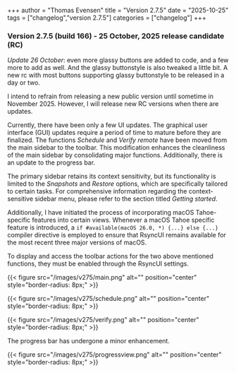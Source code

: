 +++
author = "Thomas Evensen"
title = "Version 2.7.5"
date = "2025-10-25"
tags = ["changelog","version 2.7.5"]
categories = ["changelog"]
+++

### Version 2.7.5 (build 166) - 25 October, 2025 release candidate (RC)

*Update 26 October*: even more glassy buttons are added to code, and a few more to add as well. And the glassy buttonstyle is also tweaked a little bit. A new rc with most buttons supporting glassy buttonstyle to be released in a day or two.    

I intend to refrain from releasing a new public version until sometime in November 2025. However, I will release new RC versions when there are updates.

Currently, there have been only a few UI updates. The graphical user interface (GUI) updates require a period of time to mature before they are finalized. The functions *Schedule* and *Verify remote* have been moved from the main sidebar to the toolbar. This modification enhances the cleanliness of the main sidebar by consolidating major functions. Additionally, there is an update to the progress bar.

The primary sidebar retains its context sensitivity, but its functionality is limited to the *Snapshots* and *Restore* options, which are specifically tailored to certain tasks. For comprehensive information regarding the context-sensitive sidebar menu, please refer to the section titled *Getting started*.

Additionally, I have initiated the process of incorporating macOS Tahoe-specific features into certain views. Whenever a macOS Tahoe specific feature is introduced, a `if #available(macOS 26.0, *) {...} else {...}` compiler directive is employed to ensure that RsyncUI remains available for the most recent three major versions of macOS.

To display and access the toolbar actions for the two above mentioned functions, they must be enabled through the RsyncUI settings.

{{< figure src="/images/v275/main.png" alt="" position="center" style="border-radius: 8px;" >}}

{{< figure src="/images/v275/schedule.png" alt="" position="center" style="border-radius: 8px;" >}}

{{< figure src="/images/v275/verify.png" alt="" position="center" style="border-radius: 8px;" >}}

The progress bar has undergone a minor enhancement.

{{< figure src="/images/v275/progressview.png" alt="" position="center" style="border-radius: 8px;" >}}


